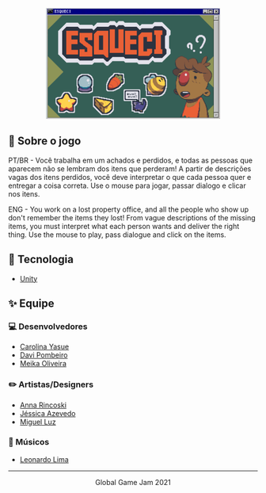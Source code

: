 <p align="center">
  <img alt="Light theme home app" src="https://github.com/daviPombeiro/game-jam-2021/blob/main/.github/esqueciFrame.png" width="70%">
</p>

## 📖 Sobre o jogo

PT/BR - Você trabalha em um achados e perdidos, e todas as pessoas que aparecem não se lembram dos itens que perderam! A partir de descrições vagas dos itens perdidos, você deve interpretar o que cada pessoa quer e entregar a coisa correta. Use o mouse para jogar, passar dialogo e clicar nos itens.

ENG - You work on a lost property office, and all the people who show up don't remember the items they lost! From vague descriptions of the missing items, you must interpret what each person wants and deliver the right thing. Use the mouse to play, pass dialogue and click on the items.

## 🚀 Tecnologia

- [Unity](https://unity.com/pt)


## ✨ Equipe

### 💻 Desenvolvedores
- [Carolina Yasue](https://github.com/Carolys)
- [Davi Pombeiro](https://github.com/daviPombeiro)
- [Meika Oliveira](https://github.com/olvrmei)

### ✏️ Artistas/Designers
- [Anna Rincoski](https://www.linkedin.com/in/anna-paula-rincoski-2310a4204/)
- [Jéssica Azevedo]()
- [Miguel Luz](https://www.artstation.com/migluzart)

### 🎵 Músicos
- [Leonardo Lima](https://vimeo.com/showcase/8053481)

---

<p align="center">Global Game Jam 2021</p>
